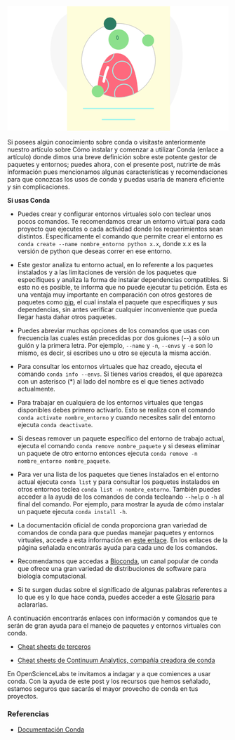 <!--
.. title: Características y tips útiles que te ayudarán a sacar el máximo provecho de CONDA
.. slug: caracteristicas-y-tips-utiles-que-te-ayudaran-sacar-el-maximo-provecho-de-conda
.. date: 2019-04-08
.. author: Yurely Camacho
.. tags: devops, packaging
.. category: packaging
.. link: 
.. description: 
.. type: text
-->

<!-- # Características y tips útiles que te ayudarán a sacar el máximo provecho de CONDA -->
<!-- **Por Yurely Camacho** -->

![header](../../../images/blog/caracteristicas-y-tips-utiles-que-te-ayudaran-sacar-el-maximo-provecho-de-conda/header.png)

Si posees algún conocimiento sobre conda o visitaste anteriormente
nuestro artículo sobre Cómo instalar y comenzar a utilizar Conda (enlace
a artículo) donde dimos una breve definición sobre este potente gestor
de paquetes y entornos; puedes ahora, con el presente post, nutrirte de
más información pues mencionamos algunas características y
recomendaciones para que conozcas los usos de conda y puedas usarla de
manera eficiente y sin complicaciones.

<!-- TEASER_END -->

**Si usas Conda**

- Puedes crear y configurar entornos virtuales solo con teclear unos
  pocos comandos. Te recomendamos crear un entorno virtual para cada
  proyecto que ejecutes o cada actividad donde los requerimientos sean
  distintos. Específicamente el comando que permite crear el entorno es
  `conda create --name nombre_entorno python x.x`, donde x.x es la versión
  de python que deseas correr en ese entorno.

- Este gestor analiza tu entorno actual, en lo referente a los paquetes
  instalados y a las limitaciones de versión de los paquetes que
  especifiques y analiza la forma de instalar dependencias compatibles.
  Si esto no es posible, te informa que no puede ejecutar tu petición.
  Esta es una ventaja muy importante en comparación con otros gestores
  de paquetes como [pip](https://pip.pypa.io/en/stable/), el cual
  instala el paquete que especifiques y sus dependencias, sin antes
  verificar cualquier inconveniente que pueda llegar hasta dañar otros
  paquetes.

- Puedes abreviar muchas opciones de los comandos que usas con
  frecuencia las cuales están precedidas por dos guiones (--) a sólo un
  guión y la primera letra. Por ejemplo, `--name` y `-n`, `--envs` y
  `-e` son lo mismo, es decir, si escribes uno u otro se ejecuta la
  misma acción.

- Para consultar los entornos virtuales que haz creado, ejecuta el
  comando `conda info --envs`. Si tienes varios creados, el que aparezca
  con un asterisco (\*) al lado del nombre es el que tienes activado
  actualmente.

- Para trabajar en cualquiera de los entornos virtuales que tengas
  disponibles debes primero activarlo. Esto se realiza con el comando
  `conda activate nombre_entorno` y cuando necesites salir del entorno
  ejecuta `conda deactivate`.

- Si deseas remover un paquete específico del entorno de trabajo actual,
  ejecuta el comando `conda remove nombre_paquete` y si deseas eliminar
  un paquete de otro entorno entonces ejecuta `conda remove -n nombre_entorno nombre_paquete`.

- Para ver una lista de los paquetes que tienes instalados en el entorno
  actual ejecuta `conda list` y para consultar los paquetes instalados
  en otros entornos teclea `conda list -n nombre_entorno`. También
  puedes acceder a la ayuda de los comandos de conda tecleando `--help`
  o `-h` al final del comando. Por ejemplo, para mostrar la ayuda de
  cómo instalar un paquete ejecuta `conda install -h`.

- La documentación oficial de conda proporciona gran variedad de
  comandos de conda para que puedas manejar paquetes y entornos
  virtuales, accede a esta información en [este
  enlace](https://docs.conda.io/projects/conda/en/latest/commands.html).
  En los enlaces de la página señalada encontrarás ayuda para cada uno
  de los comandos.

- Recomendamos que accedas a [Bioconda](https://bioconda.github.io/), un
  canal popular de conda que ofrece una gran variedad de distribuciones
  de software para biología computacional.

- Si te surgen dudas sobre el significado de algunas palabras referentes
  a lo que es y lo que hace conda, puedes acceder a este
  [Glosario](https://docs.conda.io/projects/conda/en/latest/glossary.html#)
  para aclararlas.

A continuación encontrarás enlaces con información y comandos que te
serán de gran ayuda para el manejo de paquetes y entornos virtuales con
conda.

- [Cheat sheets de terceros](https://kapeli.com/cheat_sheets/Conda.docset/Contents/Resources/Documents/index)

- [Cheat sheets de Continuum Analytics, compañía creadora de conda](https://docs.conda.io/projects/conda/en/latest/_downloads/843d9e0198f2a193a3484886fa28163c/conda-cheatsheet.pdf)

En OpenScienceLabs te invitamos a indagar y a que comiences a usar
conda. Con la ayuda de este post y los recursos que hemos señalado,
estamos seguros que sacarás el mayor provecho de conda en tus proyectos.

### Referencias

- [Documentación Conda](https://conda.io/en/latest/)
